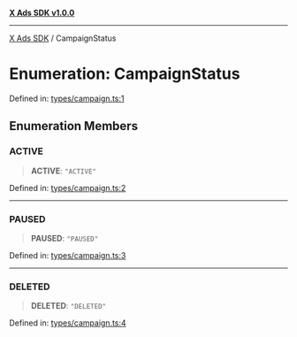 [**X Ads SDK v1.0.0**](../README.md)

***

[X Ads SDK](../globals.md) / CampaignStatus

# Enumeration: CampaignStatus

Defined in: [types/campaign.ts:1](https://github.com/kage1020/x-ads-sdk/blob/main/src/types/campaign.ts#L1)

## Enumeration Members

### ACTIVE

> **ACTIVE**: `"ACTIVE"`

Defined in: [types/campaign.ts:2](https://github.com/kage1020/x-ads-sdk/blob/main/src/types/campaign.ts#L2)

***

### PAUSED

> **PAUSED**: `"PAUSED"`

Defined in: [types/campaign.ts:3](https://github.com/kage1020/x-ads-sdk/blob/main/src/types/campaign.ts#L3)

***

### DELETED

> **DELETED**: `"DELETED"`

Defined in: [types/campaign.ts:4](https://github.com/kage1020/x-ads-sdk/blob/main/src/types/campaign.ts#L4)
